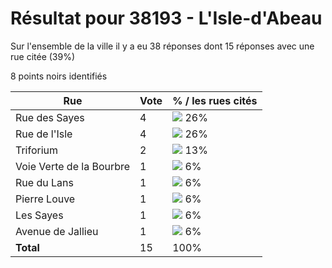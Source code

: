 # Résultat pour 38193 - L'Isle-d'Abeau

Sur l'ensemble de la ville il y a eu 38 réponses dont 15 réponses avec une rue citée (39%)

8 points noirs identifiés

| Rue | Vote | % / les rues cités|
|-----|------|-------------------|
| Rue des Sayes | 4 | <img src="../../img/bar_26.gif" />&nbsp;26%|
| Rue de l'Isle | 4 | <img src="../../img/bar_26.gif" />&nbsp;26%|
| Triforium | 2 | <img src="../../img/bar_13.gif" />&nbsp;13%|
| Voie Verte de la Bourbre | 1 | <img src="../../img/bar_6.gif" />&nbsp;6%|
| Rue du Lans | 1 | <img src="../../img/bar_6.gif" />&nbsp;6%|
| Pierre Louve | 1 | <img src="../../img/bar_6.gif" />&nbsp;6%|
| Les Sayes | 1 | <img src="../../img/bar_6.gif" />&nbsp;6%|
| Avenue de Jallieu | 1 | <img src="../../img/bar_6.gif" />&nbsp;6%|
| **Total** | 15 | 100%|
